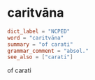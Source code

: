 # caritvāna

``` toml
dict_label = "NCPED"
word = "caritvāna"
summary = "of carati"
grammar_comment = "absol."
see_also = ["carati"]
```

of carati

